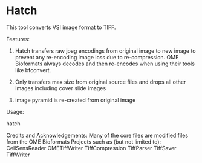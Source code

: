 # Hatch

This tool converts VSI image format to TIFF.

Features:
1) Hatch transfers raw jpeg encodings from original image to new image to prevent any re-encoding image loss due to re-compression.
   OME Bioformats always decodes and then re-encodes when using their tools like bfconvert.

2) Only transfers max size from original source files and drops all other images including cover slide images

3) image pyramid is re-created from original image

Usage:

hatch <src> <dest>

Credits and Acknowledgements:
Many of the core files are modified files from the OME Bioformats Projects such as (but not limited to):
CellSensReader
OMETiffWriter
TiffCompression
TiffParser
TiffSaver
TiffWriter


